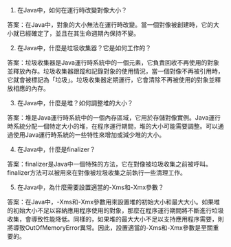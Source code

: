 

1. 在Java中，如何在運行時改變對像大小？

答案：在Java中，對象的大小無法在運行時改變。當一個對像被創建時，它的大小就已經確定了，並且在其生命週期內保持不變。


2. 在Java中，什麼是垃圾收集器？它是如何工作的？

答案：垃圾收集器是Java運行時系統中的一個元素，它負責回收不再使用的對象並釋放內存。垃圾收集器跟蹤和記錄對象的使用情況，當一個對像不再被引用時，它就會被標記為「垃圾」。垃圾收集器定期運行，它會清除不再被使用的對象並釋放相應的內存。


3. 在Java中，什麼是堆？如何調整堆的大小？

答案：堆是Java運行時系統中的一個內存區域，它用於存儲對像實例。Java運行時系統分配一個特定大小的堆，在程序運行期間，堆的大小可能需要調整。可以通過使用Java運行時系統的一些特性來增加或減少堆的大小。


4. 在Java中，什麼是finalizer？

答案：finalizer是Java中一個特殊的方法，它在對像被垃圾收集之前被呼叫。finalizer方法可以被用來在對像被垃圾收集之前執行一些清理工作。


5. 在Java中，為什麼需要設置適當的-Xms和-Xmx參數？

答案：在Java中，-Xms和-Xmx參數用來設置堆的初始大小和最大大小。如果堆的初始大小不足以容納應用程序使用的對象，那麼在程序運行期間將不斷進行垃圾收集，會導致性能降低。同樣的，如果堆的最大大小不足以支持應用程序需要，則將導致OutOfMemoryError異常。因此，設置適當的-Xms和-Xmx參數是至關重要的。